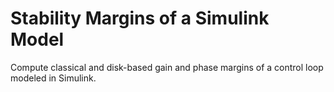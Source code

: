 # **Stability Margins of a Simulink Model**

Compute classical and disk-based gain and phase margins of a control loop modeled in Simulink.
